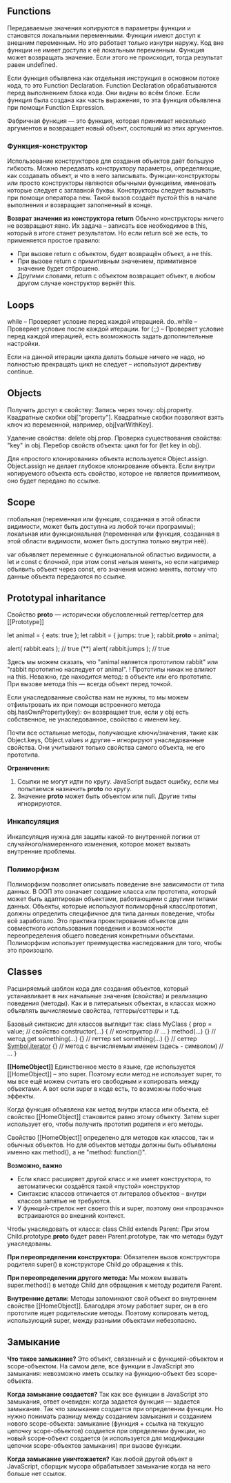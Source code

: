 ## Functions

Передаваемые значения копируются в параметры функции и становятся локальными переменными.
Функции имеют доступ к внешним переменным. Но это работает только изнутри наружу. Код вне функции не имеет доступа к её локальным переменным.
Функция может возвращать значение. Если этого не происходит, тогда результат равен undefined.

Если функция объявлена как отдельная инструкция в основном потоке кода, то это Function Declaration. Function Declaration обрабатываются перед выполнением блока кода. 
Они видны во всём блоке. Если функция была создана как часть выражения, то эта функция объявлена при помощи Function Expression. 

Фабричная функция — это функция, которая принимает несколько аргументов и возвращает новый объект, состоящий из этих аргументов. 

### Функция-конструктор
Использование конструкторов для создания объектов даёт большую гибкость. Можно передавать конструктору параметры, определяющие, как создавать объект, 
и что в него записывать. Функции-конструкторы или просто конструкторы являются обычными функциями, именовать которые следует с заглавной буквы.
Конструкторы следует вызывать при помощи оператора new. Такой вызов создаёт пустой this в начале выполнения и возвращает заполненный в конце.

**Возврат значения из конструктора return**
Обычно конструкторы ничего не возвращают явно. Их задача – записать все необходимое в this, который в итоге станет результатом. Но если return всё же есть, то применяется простое правило:

- При вызове return с объектом, будет возвращён объект, а не this.
- При вызове return с примитивным значением, примитивное значение будет отброшено.
- Другими словами, return с объектом возвращает объект, в любом другом случае конструктор вернёт this.

## Loops

while – Проверяет условие перед каждой итерацией.
do..while – Проверяет условие после каждой итерации.
for (;;) – Проверяет условие перед каждой итерацией, есть возможность задать дополнительные настройки.

Если на данной итерации цикла делать больше ничего не надо, но полностью прекращать цикл не следует – используют директиву continue.

## Objects

Получить доступ к свойству:
Запись через точку: obj.property.
Квадратные скобки obj["property"]. Квадратные скобки позволяют взять ключ из переменной, например, obj[varWithKey].

Удаление свойства: delete obj.prop.
Проверка существования свойства: "key" in obj.
Перебор свойств объекта: цикл for for (let key in obj).

Для «простого клонирования» объекта используется Object.assign. Object.assign не делает глубокое клонирование объекта. 
Если внутри копируемого объекта есть свойство, которое не является примитивом, оно будет передано по ссылке.

## Scope

глобальная (переменная или функция, созданная в этой области видимости, может быть доступна из любой точки программы);
локальная или функциональная (переменная или функция, созданная в этой области видимости, может быть доступна только внутри неё).

var объявляет переменные с функциональной областью видимости, а let и const c блочной, при этом const нельзя менять, но если например объявить объект через const, 
его значения можно менять, потому что данные объекта передаются по ссылке.

## Prototypal inharitance

Свойство __proto__ — исторически обусловленный геттер/сеттер для [[Prototype]]

let animal = {
  eats: true
};
let rabbit = {
  jumps: true
};
rabbit.__proto__ = animal;

alert( rabbit.eats ); // true (**)
alert( rabbit.jumps ); // true

Здесь мы можем сказать, что "animal является прототипом rabbit" или "rabbit прототипно наследует от animal".
! Прототипы никак не влияют на this. Неважно, где находится метод: в объекте или его прототипе. При вызове метода this — всегда объект перед точкой.

Если унаследованные свойства нам не нужны, то мы можем отфильтровать их при помощи встроенного метода obj.hasOwnProperty(key): он возвращает true, 
если у obj есть собственное, не унаследованное, свойство с именем key.

Почти все остальные методы, получающие ключи/значения, такие как Object.keys, Object.values и другие – игнорируют унаследованные свойства.
Они учитывают только свойства самого объекта, не его прототипа.

**Ограничения:**
1. Ссылки не могут идти по кругу. JavaScript выдаст ошибку, если мы попытаемся назначить __proto__ по кругу.
2. Значение __proto__ может быть объектом или null. Другие типы игнорируются.

### Инкапсуляция
Инкапсуляция нужна для защиты какой-то внутренней логики от случайного/намеренного изменения, которое может вызвать внутренние проблемы.

### Полиморфизм
Полиморфизм позволяет описывать поведение вне зависимости от типа данных. В ООП это означает создание класса или прототипа, который может быть адаптирован объектами, работающими с другими типами данных. Объекты, которые используют полиморфный класс/прототип, должны определить специфичное для типа данных поведение, чтобы всё заработало. 
Это практика проектирования объектов для совместного использования поведения и возможности переопределения общего поведения конкретными объектами. Полиморфизм использует преимущества наследования для того, чтобы это произошло.

## Classes
Расширяемый шаблон кода для создания объектов, который устанавливает в них начальные значения (свойства) и реализацию поведения (методы). Как и в литеральных объектах, в классах можно объявлять вычисляемые свойства, геттеры/сеттеры и т.д.

Базовый синтаксис для классов выглядит так:
class MyClass {
  prop = value; // свойство
  constructor(...) { // конструктор
    // ...
  }
  method(...) {} // метод
  get something(...) {} // геттер
  set something(...) {} // сеттер
  [Symbol.iterator]() {} // метод с вычисляемым именем (здесь - символом)
  // ...
}

**[[HomeObject]]**
Единственное место в языке, где используется [[HomeObject]] – это super. Поэтому если метод не использует super, то мы все ещё можем считать его свободным и копировать между объектами. А вот если super в коде есть, то возможны побочные эффекты.

Когда функция объявлена как метод внутри класса или объекта, её свойство [[HomeObject]] становится равно этому объекту. Затем super использует его, чтобы получить прототип родителя и его методы.

Свойство [[HomeObject]] определено для методов как классов, так и обычных объектов. Но для объектов методы должны быть объявлены именно как method(), а не "method: function()".

**Возможно, важно**
- Если класс расширяет другой класс и не имеет конструктора, то автоматически создаётся такой «пустой» конструктор
- Синтаксис классов отличается от литералов объектов – внутри классов запятые не требуются.
- У функций-стрелок нет своего this и super, поэтому они «прозрачно» встраиваются во внешний контекст.

Чтобы унаследовать от класса: class Child extends Parent:
При этом Child.prototype.__proto__ будет равен Parent.prototype, так что методы будут унаследованы.

**При переопределении конструктора:**
Обязателен вызов конструктора родителя super() в конструкторе Child до обращения к this.

**При переопределении другого метода:**
Мы можем вызвать super.method() в методе Child для обращения к методу родителя Parent.

**Внутренние детали:**
Методы запоминают свой объект во внутреннем свойстве [[HomeObject]]. Благодаря этому работает super, он в его прототипе ищет родительские методы.
Поэтому копировать метод, использующий super, между разными объектами небезопасно.

## Замыкание
**Что такое замыкание?** Это объект, связанный и с функцией-объектом и scope-объектом. На самом деле, все функции в JavaScript это замыкания: невозможно иметь ссылку на функцию-объект без scope-объекта.

**Когда замыкание создается?** Так как все функции в JavaScript это замыкания, ответ очевиден: когда задается функция — задается замыкание. Так что замыкание создается при определении функции. Но нужно понимать разницу между созданием замыкания и созданием нового scope-объекта: замыкание (функция + ссылка на текущую цепочку scope-объектов) создается при определении функции, но новый scope-объект создается (и используется для модификации цепочки scope-объектов замыкания) при вызове функции.

**Когда замыкание уничтожается?** Как любой другой объект в JavaScript, сборщик мусора обрабатывает замыкание когда на него больше нет ссылок.
